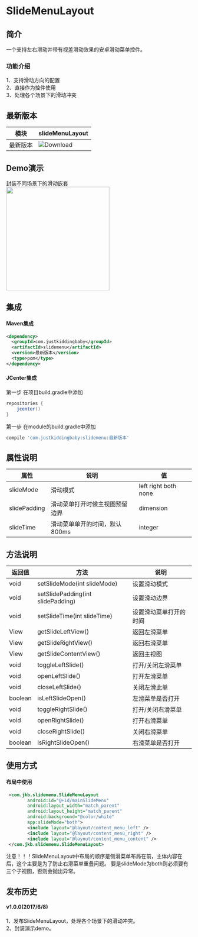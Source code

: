 # SlideMenuLayout
## 简介
一个支持左右滑动并带有视差滑动效果的安卓滑动菜单控件。
### 功能介绍
1、支持滑动方向的配置  
2、直接作为控件使用  
3、处理各个场景下的滑动冲突  
## 最新版本
模块|slideMenuLayout
---|---
最新版本|![Download](https://api.bintray.com/packages/jkb/maven/slidemenu/images/download.svg)

## Demo演示
  封装不同场景下的滑动嵌套  
<img src="/gif/demo.gif" width="280px"/>
## 集成
#### Maven集成
```xml
<dependency>
  <groupId>com.justkiddingbaby</groupId>
  <artifactId>slidemenu</artifactId>
  <version>最新版本</version>
  <type>pom</type>
</dependency>
```
#### JCenter集成
第一步 在项目build.gradle中添加
```gradle
repositories {
    jcenter()
}
```
第一步 在module的build.gradle中添加
```gradle
compile 'com.justkiddingbaby:slidemenu:最新版本'
```

## 属性说明
属性|说明|值
---|---|---
|slideMode|滑动模式|left right both none|
|slidePadding|滑动菜单打开时候主视图预留边界|dimension|
|slideTime|滑动菜单单开的时间，默认800ms|integer|

## 方法说明
返回值|方法|说明
---|---|---
|void|setSlideMode(int slideMode)|设置滑动模式|
|void|setSlidePadding(int slidePadding)|设置滑动边界|
|void|setSlideTime(int slideTime)|设置滑动菜单打开的时间|
|View|getSlideLeftView()|返回左滑菜单|
|View|getSlideRightView()|返回右滑菜单|
|View|getSlideContentView()|返回主视图|
|void|toggleLeftSlide()|打开/关闭左滑菜单|
|void|openLeftSlide()|打开左滑菜单|
|void|closeLeftSlide()|关闭左滑此单|
|boolean|isLeftSlideOpen()|左滑菜单是否打开|
|void|toggleRightSlide()|打开/关闭右滑菜单|
|void|openRightSlide()|打开右滑菜单|
|void|closeRightSlide()|关闭右滑菜单|
|boolean|isRightSlideOpen()|右滑菜单是否打开|

## 使用方式
#### 布局中使用
```xml
 <com.jkb.slidemenu.SlideMenuLayout
        android:id="@+id/mainSlideMenu"
        android:layout_width="match_parent"
        android:layout_height="match_parent"
        android:background="@color/white"
        app:slideMode="both">
        <include layout="@layout/content_menu_left" />
        <include layout="@layout/content_menu_right" />
        <include layout="@layout/content_menu_content" />
 </com.jkb.slidemenu.SlideMenuLayout>
 ```
 注意！！！SlideMenuLayout中布局的顺序是侧滑菜单布局在前，主体内容在后，这个主要是为了防止右滑菜单重叠问题。
 要是slideMode为both则必须要有三个子视图，否则会抛出异常。
 
## 发布历史
#### v1.0.0(2017/6/8)
1、发布SlideMenuLayout，处理各个场景下的滑动冲突。  
2、封装演示demo。
